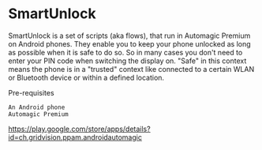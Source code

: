 SmartUnlock
===========
SmartUnlock is a set of scripts (aka flows), that run in Automagic Premium on Android phones.
They enable you to keep your phone unlocked as long as possible when it is safe to do so.
So in many cases you don't need to enter your PIN code when switching the display on.
"Safe" in this context means the phone is in a "trusted" context like connected to a certain WLAN or Bluetooth device or within a defined location.

Pre-requisites

    An Android phone
    Automagic Premium
https://play.google.com/store/apps/details?id=ch.gridvision.ppam.androidautomagic


